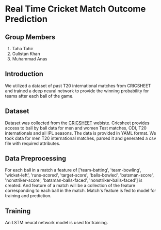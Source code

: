 # Real Time Cricket Match Outcome Prediction
## Group Members
1) Taha Tahir
2) Gulistan Khan
3) Muhammad Anas
   
## Introduction
We utilized a dataset of past T20 international matches from CRICSHEET and trained a deep neural network to provide the winning probability for teams after each ball of the game.

## Dataset
Dataset was collected from the [CRICSHEET](https://cricsheet.org/) webiste. Cricsheet provides access to ball by ball data for men and women Test matches, ODI, T20 internationals and all IPL seasons. The data is provided in YAML format. We took data for men T20 international matches, parsed it and generated a csv file with required attributes.

## Data Preprocessing
For each ball in a match a feature of ['team-batting', 'team-bowling', 'wicket-left', 'runs-scored', 'target-score', 'balls-bowled',
'batsman-score', 'nonstriker-score', 'batsman-balls-faced', 'nonstriker-balls-faced'] is created. And feature of a match will be a collection of the feature corresponding to each ball in the match. Match's feature is fed to model for training and prediction.

## Training
An LSTM neural network model is used for training. 
